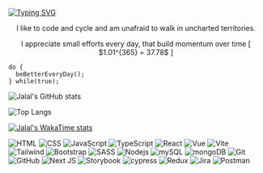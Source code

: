 [![Typing SVG](https://readme-typing-svg.demolab.com?font=Fira+Code&weight=500&size=30&pause=1000&center=true&vCenter=true&width=1012&height=75&lines=Hi+There+%F0%9F%91%8B;I'm+a+front-end+developer+%F0%9F%92%BB)](https://git.io/typing-svg)

<p align="center">
I like to code and cycle and am unafraid to walk in uncharted territories.
</p>
<p align="center">
I appreciate small efforts every day, that build momentum over time [ $1.01^{365} = 37.78$ ]
</p>

```tsx
do {
  beBetterEveryDay();
} while(true);
```


![Jalal's GitHub stats](https://github-readme-stats.vercel.app/api?username=jalalhabeeb&show_icons=true&theme=algolia&card_width=1012&title_color=ffffff&text_color=32ABDA&icon_color=E44F25&line_height=30&text_bold=true&ring_color=ffd300)

![Top Langs](https://github-readme-stats.vercel.app/api/top-langs/?username=jalalhabeeb&theme=tokyonight&card_width=1012&title_color=ffffff&text_color=32ABDA&line_height=30)

[![Jalal's WakaTime stats](https://github-readme-stats.vercel.app/api/wakatime?username=jalalhabeeb)](https://wakatime.com/@jalalhabeeb)

![HTML](https://img.shields.io/badge/HTML5-E34F26?style=for-the-badge&logo=html5&logoColor=white) ![CSS](https://img.shields.io/badge/CSS3-1572B6?style=for-the-badge&logo=css3&logoColor=white) ![JavaScript](https://img.shields.io/badge/JavaScript-323330?style=for-the-badge&logo=javascript&logoColor=F7DF1E) ![TypeScript](https://img.shields.io/badge/TypeScript-007ACC?style=for-the-badge&logo=typescript&logoColor=white) ![React](https://img.shields.io/badge/React-20232A?style=for-the-badge&logo=react&logoColor=61DAFB) ![Vue](https://img.shields.io/badge/Vue.js-35495E?style=for-the-badge&logo=vue.js&logoColor=4FC08D) ![Vite](https://img.shields.io/badge/vite-%23646CFF.svg?style=for-the-badge&logo=vite&logoColor=white) ![Tailwind](https://img.shields.io/badge/Tailwind_CSS-38B2AC?style=for-the-badge&logo=tailwind-css&logoColor=white) ![Bootstrap](https://img.shields.io/badge/Bootstrap-563D7C?style=for-the-badge&logo=bootstrap&logoColor=white) ![SASS](https://img.shields.io/badge/SASS-hotpink.svg?style=for-the-badge&logo=SASS&logoColor=white) ![Nodejs](https://img.shields.io/badge/Node.js-43853D?style=for-the-badge&logo=node.js&logoColor=white) ![mySQL](https://img.shields.io/badge/MySQL-00000F?style=for-the-badge&logo=mysql&logoColor=white) ![mongoDB](https://img.shields.io/badge/MongoDB-4EA94B?style=for-the-badge&logo=mongodb&logoColor=white) ![Git](https://img.shields.io/badge/GIT-E44C30?style=for-the-badge&logo=git&logoColor=white) ![GitHub](https://img.shields.io/badge/GitHub-100000?style=for-the-badge&logo=github&logoColor=white) ![Next JS](https://img.shields.io/badge/Next-black?style=for-the-badge&logo=next.js&logoColor=white) ![Storybook](https://img.shields.io/badge/-Storybook-FF4785?style=for-the-badge&logo=storybook&logoColor=white) ![cypress](https://img.shields.io/badge/-cypress-%23E5E5E5?style=for-the-badge&logo=cypress&logoColor=058a5e) ![Redux](https://img.shields.io/badge/redux-%23593d88.svg?style=for-the-badge&logo=redux&logoColor=white) ![Jira](https://img.shields.io/badge/jira-%230A0FFF.svg?style=for-the-badge&logo=jira&logoColor=white) ![Postman](https://img.shields.io/badge/Postman-FF6C37?style=for-the-badge&logo=postman&logoColor=white)
